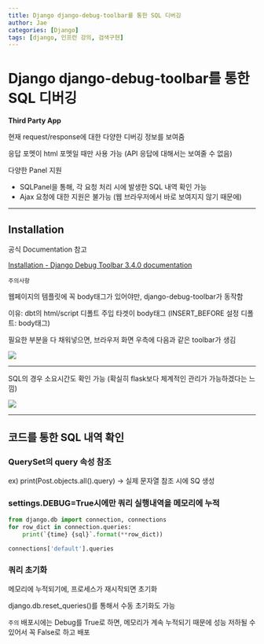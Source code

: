 ```yaml
---
title: Django django-debug-toolbar를 통한 SQL 디버깅
author: Jae
categories: [Django]
tags: [django, 인프런 강의, 검색구현]
---
```


# Django django-debug-toolbar를 통한 SQL 디버깅

**Third Party App**

현재 request/response에 대한 다양한 디버깅 정보를 보여줌

응답 포멧이 html 포멧일 때만 사용 가능 (API 응답에 대해서는 보여줄 수 없음)

다양한 Panel 지원

- SQLPanel을 통해, 각 요청 처리 시에 발생한 SQL 내역 확인 가능
- Ajax 요청에 대한 지원은 불가능 (웹 브라우저에서 바로 보여지지 않기 때문에)

---

## Installation

공식 Documentation 참고

[Installation - Django Debug Toolbar 3.4.0 documentation](https://django-debug-toolbar.readthedocs.io/en/latest/installation.html)

`주의사항`

웹페이지의 템플릿에 꼭 body태그가 있어야만, django-debug-toolbar가 동작함

이유: dbt의 html/script 디폴트 주입 타겟이 body태그 (INSERT_BEFORE 설정 디폴트: body태그)

필요한 부분을 다 채워넣으면, 브라우저 화면 우측에 다음과 같은 toolbar가 생김

![](https://velog.velcdn.com/images/a87380/post/03701c1e-1b32-4bcd-bc85-202f85c82177/image.png)

---

SQL의 경우 소요시간도 확인 가능 (확실히 flask보다 체계적인 관리가 가능하겠다는 느낌)

![](https://velog.velcdn.com/images/a87380/post/694faccd-5f90-4f02-b7c2-f20970a362dc/image.png)

---

## 코드를 통한 SQL 내역 확인

### QuerySet의 query 속성 참조

ex) print(Post.objects.all().query) → 실제 문자열 참조 시에 SQ 생성

### settings.DEBUG=True시에만 쿼리 실행내역을 메모리에 누적

```python
from django.db import connection, connections
for row_dict in connection.queries:
	print(`{time} {sql}`.format(**row_dict))

connections['default'].queries
```

### 쿼리 초기화

메모리에 누적되기에, 프로세스가 재시작되면 초기화

django.db.reset_queries()를 통해서 수동 초기화도 가능

`주의` 배포시에는 Debug를 True로 하면, 메모리가 계속 누적되기 때문에 성능 저하될 수 있어서 꼭 False로 하고 배포
